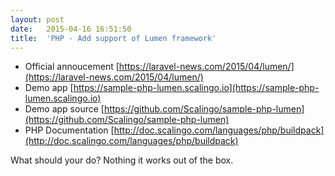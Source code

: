 ```yaml
---
layout:	post
date:	2015-04-16 16:51:50
title:	'PHP - Add support of Lumen framework'
---
```


* Official annoucement [https://laravel-news.com/2015/04/lumen/](https://laravel-news.com/2015/04/lumen/)
* Demo app [https://sample-php-lumen.scalingo.io](https://sample-php-lumen.scalingo.io)
* Demo app source [https://github.com/Scalingo/sample-php-lumen](https://github.com/Scalingo/sample-php-lumen)
* PHP Documentation [http://doc.scalingo.com/languages/php/buildpack](http://doc.scalingo.com/languages/php/buildpack)

What should your do? Nothing it works out of the box.

